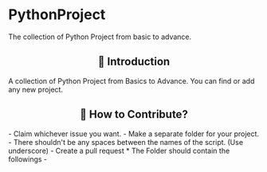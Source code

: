 # PythonProject
The collection of Python Project from basic to advance.

<h2 align=center> 📑 Introduction </h2>
A collection of Python Project from Basics to Advance. You can find or add any new project.

<h2 align=center> 📝 How to Contribute? </h2>
- Claim whichever issue you want.
- Make a separate folder for your project.
- There shouldn't be any spaces between the names of the script. (Use underscore)
- Create a pull request
* The Folder should contain the followings -
